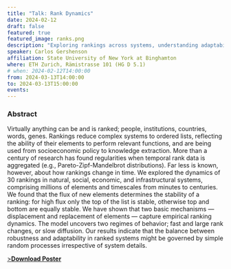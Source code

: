 ```yaml
---
title: "Talk: Rank Dynamics"
date: 2024-02-12
draft: false
featured: true
featured_image: ranks.png
description: "Exploring rankings across systems, understanding adaptability and robustness."
speaker: Carlos Gershenson
affiliation: State University of New York at Binghamton
where: ETH Zurich, Rämistrasse 101 (HG D 5.1)
# when: 2024-02-12T14:00:00
from: 2024-03-13T14:00:00
to: 2024-03-13T15:00:00
events:
---
```


### Abstract

Virtually anything can be and is ranked; people, institutions, countries, words, genes. Rankings reduce complex systems to ordered lists, reflecting the ability of their elements to perform relevant functions, and are being used from socioeconomic policy to knowledge extraction. More than a century of research has found regularities when temporal rank data is aggregated (e.g., Pareto-Zipf-Mandelbrot distributions). Far less is known, however, about how rankings change in time. We explored the dynamics of 30 rankings in natural, social, economic, and infrastructural systems, comprising millions of elements and timescales from minutes to centuries. We found that the flux of new elements determines the stability of a ranking: for high flux only the top of the list is stable, otherwise top and bottom are equally stable. We have shown that two basic mechanisms — displacement and replacement of elements — capture empirical ranking dynamics. The model uncovers two regimes of behavior; fast and large rank changes, or slow diffusion. Our results indicate that the balance between robustness and adaptability in ranked systems might be governed by simple random processes irrespective of system details.
</br>

<a href="gershenson_poster.pdf"> >**Download Poster**</a>
